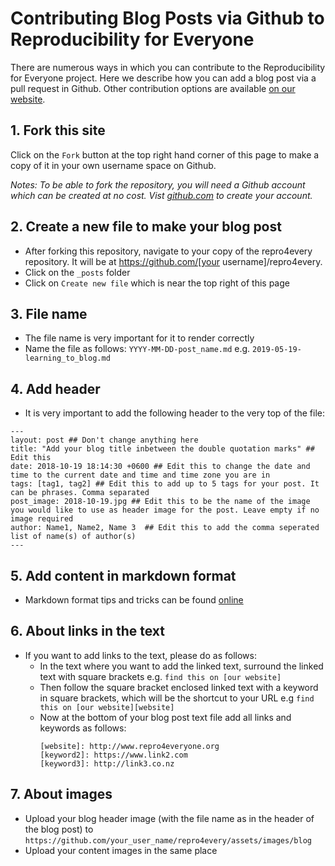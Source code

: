# Contributing Blog Posts via Github to Reproducibility for Everyone

There are numerous ways in which you can contribute to the Reproducibility for Everyone project. Here we describe how you can add a blog 
post via a pull request in Github. Other contribution options are available [on our website]({{site.url}}/pages/contribute.html).

## 1. Fork this site

Click on the `Fork` button at the top right hand corner of this page to make a copy of it in your own username space on Github.

_Notes: To be able to fork the repository, you will need a Github account which can be created at no cost. Vist [github.com](https://github.com) to create your account._

## 2. Create a new file to make your blog post

- After forking this repository, navigate to your copy of the repro4every repository. It will be at https://github.com/[your username]/repro4every.
- Click on the `_posts` folder 
- Click on `Create new file` which is near the top right of this page


## 3. File name

- The file name is very important for it to render correctly
- Name the file as follows:
  `YYYY-MM-DD-post_name.md`
  e.g. `2019-05-19-learning_to_blog.md`
  
## 4. Add header

- It is very important to add the following header to the very top of the file:

```
---
layout: post ## Don't change anything here
title: "Add your blog title inbetween the double quotation marks" ## Edit this
date: 2018-10-19 18:14:30 +0600 ## Edit this to change the date and time to the current date and time and time zone you are in
tags: [tag1, tag2] ## Edit this to add up to 5 tags for your post. It can be phrases. Comma separated
post_image: 2018-10-19.jpg ## Edit this to be the name of the image you would like to use as header image for the post. Leave empty if no image required
author: Name1, Name2, Name 3  ## Edit this to add the comma seperated list of name(s) of author(s)
---
```

## 5. Add content in markdown format 

- Markdown format tips and tricks can be found [online](https://www.makeuseof.com/tag/printable-markdown-cheat-sheet/) 

## 6. About links in the text

- If you want to add links to the text, please do as follows:
  - In the text where you want to add the linked text, surround the linked text with square brackets e.g. `find this on [our website]`
  - Then follow the square bracket enclosed linked text with a keyword in square brackets, which will be the shortcut to your URL e.g `find this on [our website][website]`
  - Now at the bottom of your blog post text file add all links and keywords as follows:
    ```
    [website]: http://www.repro4everyone.org
    [keyword2]: https://www.link2.com
    [keyword3]: http://link3.co.nz
    ```
    
## 7. About images

- Upload your blog header image (with the file name as in the header of the blog post) to `https://github.com/your_user_name/repro4every/assets/images/blog` 
- Upload your content images in the same place
